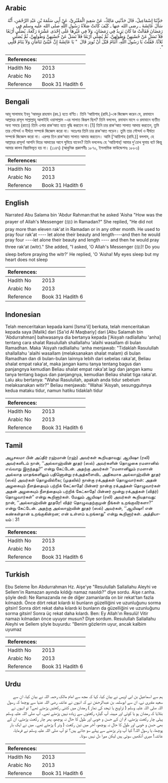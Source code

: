 ## Arabic


<div dir="rtl" lang="ar" style={{fontSize:'larger',backgroundColor:'#f8f9fa',padding:20}}>
حَدَّثَنَا إِسْمَاعِيلُ، قَالَ حَدَّثَنِي مَالِكٌ، عَنْ سَعِيدٍ الْمَقْبُرِيِّ، عَنْ أَبِي سَلَمَةَ بْنِ عَبْدِ الرَّحْمَنِ، أَنَّهُ سَأَلَ عَائِشَةَ ـ رضى الله عنها ـ كَيْفَ كَانَتْ صَلاَةُ رَسُولِ اللَّهِ صلى الله عليه وسلم فِي رَمَضَانَ فَقَالَتْ مَا كَانَ يَزِيدُ فِي رَمَضَانَ، وَلاَ فِي غَيْرِهَا عَلَى إِحْدَى عَشْرَةَ رَكْعَةً، يُصَلِّي أَرْبَعًا فَلاَ تَسَلْ عَنْ حُسْنِهِنَّ وَطُولِهِنَّ، ثُمَّ يُصَلِّي أَرْبَعًا فَلاَ تَسَلْ عَنْ حُسْنِهِنَّ وَطُولِهِنَّ، ثُمَّ يُصَلِّي ثَلاَثًا‏.‏ فَقُلْتُ يَا رَسُولَ اللَّهِ، أَتَنَامُ قَبْلَ أَنْ تُوتِرَ قَالَ ‏ "‏ يَا عَائِشَةُ إِنَّ عَيْنَىَّ تَنَامَانِ وَلاَ يَنَامُ قَلْبِي ‏"‏‏.‏
</div>
<div style={{backgroundColor:'#f8f9fa',padding:20, marginBottom: 10}}><table> <thead> <tr> <th>References:</th> <th></th> </tr> </thead> <tbody><tr><td>Hadith No</td><td>2013</td></tr><tr><td>Arabic No</td><td>2013</td></tr><tr><td>Reference</td><td>Book 31 Hadith 6</td></tr></tbody></table></div>

## Bengali


<div dir="ltr" lang="bn" style={{fontSize:'larger',backgroundColor:'#f8f9fa',padding:20}}>
আবূ সালামাহ ইবনু ‘আবদুর রাহমান (রহ.) হতে বর্ণিত। তিনি ‘আয়িশাহ্ (রাযি.)-কে জিজ্ঞেস করেন যে, রমাযানে আল্লাহর রাসূল সাল্লাল্লাহু আলাইহি ওয়াসাল্লাম -এর সালাত কিরূপ ছিল? তিনি বললেন, রমাযান মাসে ও রমাযানে ব্যতীত অন্য সময়ে (রাতে) তিনি এগার রাক‘আত হতে বৃদ্ধি করতেন না।[1] তিনি চার রাক‘আত সালাত আদায় করতেন, তুমি তার সৌন্দর্য ও দীর্ঘতা সম্পর্কে জিজ্ঞেস করো না। অতঃপর তিনি চার রাক‘আত পড়েন। তুমি তার সৌন্দর্য ও দীর্ঘতা সম্পর্কে জিজ্ঞেস করো না। এরপর তিন রাক‘আত সালাত আদায় করতেন। আমি [‘আয়িশাহ (রাযি.)] বললাম, হে আল্লাহর রাসূল! আপনি বিতর আদায়ের আগে ঘুমিয়ে যাবেন? তিনি বললেনঃ হে ‘আয়িশাহ্! আমার দু’চোখ ঘুমায় বটে কিন্তু আমার কালব নিদ্রাভিভূত হয় না। (১১৪৭) (আধুনিক প্রকাশনীঃ ১৮৭০, ইসলামিক ফাউন্ডেশনঃ ১৮৮৩)
</div>
<div style={{backgroundColor:'#f8f9fa',padding:20, marginBottom: 10}}><table> <thead> <tr> <th>References:</th> <th></th> </tr> </thead> <tbody><tr><td>Hadith No</td><td>2013</td></tr><tr><td>Arabic No</td><td>2013</td></tr><tr><td>Reference</td><td>Book 31 Hadith 6</td></tr></tbody></table></div>

## English


<div dir="ltr" lang="en" style={{fontSize:'larger',backgroundColor:'#f8f9fa',padding:20}}>
Narrated Abu Salama bin 'Abdur Rahman:that he asked 'Aisha "How was the prayer of Allah's Messenger (ﷺ) in Ramadan?" She replied, "He did not pray more than eleven rak'at in Ramadan or in any other month. He used to pray four rak'at ---- let alone their beauty and length----and then he would pray four ----let alone their beauty and length ---- and then he would pray three rak'at (witr)." She added, "I asked, 'O Allah's Messenger (ﷺ)! Do you sleep before praying the witr?' He replied, 'O 'Aisha! My eyes sleep but my heart does not sleep
</div>
<div style={{backgroundColor:'#f8f9fa',padding:20, marginBottom: 10}}><table> <thead> <tr> <th>References:</th> <th></th> </tr> </thead> <tbody><tr><td>Hadith No</td><td>2013</td></tr><tr><td>Arabic No</td><td>2013</td></tr><tr><td>Reference</td><td>Book 31 Hadith 6</td></tr></tbody></table></div>

## Indonesian


<div dir="ltr" lang="id" style={{fontSize:'larger',backgroundColor:'#f8f9fa',padding:20}}>
Telah menceritakan kepada kami [Isma'il] berkata, telah menceritakan kepada saya [Malik] dari [Sa'id Al Maqbariy] dari [Abu Salamah bin 'Abdurrahman] bahwasanya dia bertanya kepada ['Aisyah radliallahu 'anha] tentang cara shalat Rasulullah shallallahu 'alaihi wasallam di bulan Ramadhan. Maka 'Aisyah radliallahu 'anha menjawab: "Tidaklah Rasulullah shallallahu 'alaihi wasallam (melaksanakan shalat malam) di bulan Ramadhan dan di bulan-bulan lainnya lebih dari sebelas raka'at, Beliau shalat empat raka'at, maka jangan kamu tanya tentang bagus dan panjangnya kemudian Beliau shalat empat raka'at lagi dan jangan kamu tanya tentang bagus dan panjangnya, kemudian Beliau shalat tiga raka'at. Lalu aku bertanya: "Wahai Rasulullah, apakah anda tidur sebelum melaksanakan witir?" Beliau menjawab: "Wahai 'Aisyah, sesungguhnya kedua mataku tidur, namun hatiku tidaklah tidur
</div>
<div style={{backgroundColor:'#f8f9fa',padding:20, marginBottom: 10}}><table> <thead> <tr> <th>References:</th> <th></th> </tr> </thead> <tbody><tr><td>Hadith No</td><td>2013</td></tr><tr><td>Arabic No</td><td>2013</td></tr><tr><td>Reference</td><td>Book 31 Hadith 6</td></tr></tbody></table></div>

## Tamil


<div dir="ltr" lang="ta" style={{fontSize:'larger',backgroundColor:'#f8f9fa',padding:20}}>
அபூசலமா பின் அப்திர் ரஹ்மான் (ரஹ்) அவர்கள் கூறியதாவது: ஆயிஷா (ரலி) அவர்களிடம் நான், ‘‘அல்லாஹ்வின் தூதர் (ஸல்) அவர்களின் தொழுகை ரமளானில் எவ்வாறு இருந்தது?” என்று கேட்டேன். அதற்கு அவர்கள் ‘‘ரமளானிலும் ரமளான் அல்லாத மாதங்களிலும் பதினொன்று ரக்அத்களைவிட அதிகமாக அல்லாஹ்வின் தூதர் (ஸல்) அவர்கள் தொழவில்லை; (முதலில்) நான்கு ரக்அத்கள் தொழுவார்கள்: அதன் அழகையும் நீளத்தையும் பற்றிக் கேட்காதே! பின்னர் நான்கு ரக்அத்கள் தொழுவார்கள் அதன் அழகையும் நீளத்தையும் பற்றிக் கேட்காதே! பின்னர் மூன்று ரக்அத்கள் (வித்ர்) தொழுவார்கள்” என்று கூறினார்கள். மேலும் ஆயிஷா (ரலி) அவர்கள் கூறியதாவது: நான், ‘‘அல்லாஹ்வின் தூதரே! வித்ர் தொழுவதற்குமுன் நீங்கள் உறங்குவீர்களா?” என்று கேட்டேன். அதற்கு அல்லாஹ்வின் தூதர் (ஸல்) அவர்கள், ‘‘ஆயிஷா! என் கண்கள்தான் உறங்குகின்றன; என் உள்ளம் உறங்காது” என்று கூறினார்கள். அத்தியாயம் : 31
</div>
<div style={{backgroundColor:'#f8f9fa',padding:20, marginBottom: 10}}><table> <thead> <tr> <th>References:</th> <th></th> </tr> </thead> <tbody><tr><td>Hadith No</td><td>2013</td></tr><tr><td>Arabic No</td><td>2013</td></tr><tr><td>Reference</td><td>Book 31 Hadith 6</td></tr></tbody></table></div>

## Turkish


<div dir="ltr" lang="tr" style={{fontSize:'larger',backgroundColor:'#f8f9fa',padding:20}}>
Ebu Seleme İbn Abdurrahman Hz. Aişe'ye "Resulullah Sallallahu Aleyhi ve Sellem'in Ramazan ayında kıldığı namaz nasıldı?" diye sordu. Aişe r.anha. şöyle dedi: Ne Ramazanda ne de diğer zamanlarda on bir rekat'tan fazla kılmazdı. Önce dört rekat kılardı ki bunların güzelliğini ve uzunluğunu sorma gitsin! Sonra dört rekat daha kılardı ki bunların da güzelliğini ve uzunluğunu sorma gitsin! Sonra üç rekat daha kılardı. Ben: Ey Allah'ın Resulü! Vitir namazı kılmadan önce uyuyor musun? Diye sordum. Resulullah Sallallahu Aleyhi ve Sellem şöyle buyurdu: "Benim gözlerim uyur, ancak kalbim uyumaz
</div>
<div style={{backgroundColor:'#f8f9fa',padding:20, marginBottom: 10}}><table> <thead> <tr> <th>References:</th> <th></th> </tr> </thead> <tbody><tr><td>Hadith No</td><td>2013</td></tr><tr><td>Arabic No</td><td>2013</td></tr><tr><td>Reference</td><td>Book 31 Hadith 6</td></tr></tbody></table></div>

## Urdu


<div dir="rtl" lang="ur" style={{fontSize:'larger',backgroundColor:'#f8f9fa',padding:20}}>
ہم سے اسماعیل بن ابی اویس نے بیان کیا، کہا کہ مجھ سے امام مالک رحمہ اللہ نے بیان کیا، ان سے سعید مقبری نے، ان سے ابوسلمہ بن عبدالرحمٰن نے کہ انہوں نے عائشہ رضی اللہ عنہا سے پوچھا کہ رسول اللہ صلی اللہ علیہ وسلم ( تراویح یا تہجد کی نماز ) رمضان میں کتنی رکعتیں پڑھتے تھے؟ تو انہوں نے بتلایا کہ رمضان ہو یا کوئی اور مہینہ آپ گیارہ رکعتوں سے زیادہ نہیں پڑھتے تھے۔ آپ صلی اللہ علیہ وسلم پہلی چار رکعت پڑھتے، تم ان کے حسن و خوبی اور طول کا حال نہ پوچھو، پھر چار رکعت پڑھتے، ان کے بھی حسن و خوبی اور طول کا حال نہ پوچھو، آخر میں تین رکعت ( وتر ) پڑھتے تھے۔ میں نے ایک بار پوچھا، یا رسول اللہ! کیا آپ وتر پڑھنے سے پہلے سو جاتے ہیں؟ تو آپ صلی اللہ علیہ وسلم نے فرمایا، عائشہ! میری آنکھیں سوتی ہیں لیکن میرا دل نہیں سوتا۔
</div>
<div style={{backgroundColor:'#f8f9fa',padding:20, marginBottom: 10}}><table> <thead> <tr> <th>References:</th> <th></th> </tr> </thead> <tbody><tr><td>Hadith No</td><td>2013</td></tr><tr><td>Arabic No</td><td>2013</td></tr><tr><td>Reference</td><td>Book 31 Hadith 6</td></tr></tbody></table></div>